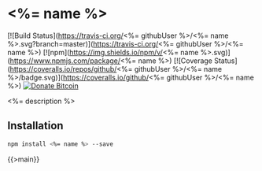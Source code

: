 # <%= name %>
[![Build Status](https://travis-ci.org/<%= githubUser %>/<%= name %>.svg?branch=master)](https://travis-ci.org/<%= githubUser %>/<%= name %>)
[![npm](https://img.shields.io/npm/v/<%= name %>.svg)](https://www.npmjs.com/package/<%= name %>)
[![Coverage Status](https://coveralls.io/repos/github/<%= githubUser %>/<%= name %>/badge.svg)](https://coveralls.io/github/<%= githubUser %>/<%= name %>)
[![Donate Bitcoin](https://img.shields.io/badge/donate-bitcoin-green.svg)](https://www.coinbase.com/tusharmath)

<%= description %>

## Installation

```bash
npm install <%= name %> --save
```

{{>main}}
